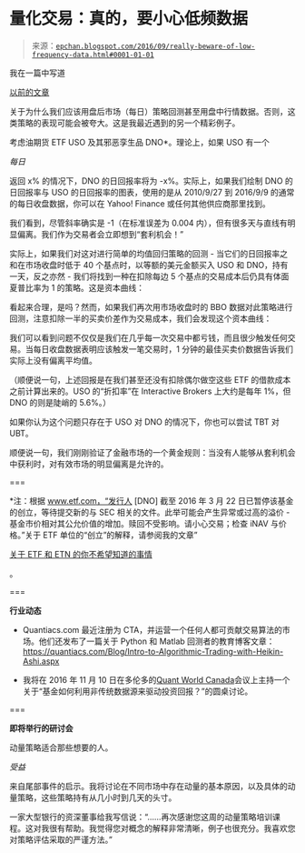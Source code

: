 <!--yml

类别：未分类

日期：2024-05-12 18:56:20

-->

# 量化交易：真的，要小心低频数据

> 来源：[`epchan.blogspot.com/2016/09/really-beware-of-low-frequency-data.html#0001-01-01`](http://epchan.blogspot.com/2016/09/really-beware-of-low-frequency-data.html#0001-01-01)

我在一篇中写道

[以前的文章](http://epchan.blogspot.com/2015/04/beware-of-low-frequency-data.html)

关于为什么我们应该用盘后市场（每日）策略回测甚至用盘中行情数据。否则，这类策略的表现可能会被夸大。这是我最近遇到的另一个精彩例子。

考虑油期货 ETF USO 及其邪恶孪生品 DNO*。理论上，如果 USO 有一个

*每日*

返回 x% 的情况下，DNO 的日回报率将为 -x%。实际上，如果我们绘制 DNO 的日回报率与 USO 的日回报率的图表，使用的是从 2010/9/27 到 2016/9/9 的通常的每日收盘数据，你可以在 Yahoo! Finance 或任何其他供应商那里找到。

我们看到，尽管斜率确实是 -1（在标准误差为 0.004 内），但有很多天与直线有明显偏离。我们作为交易者会立即想到“套利机会！”

实际上，如果我们对这对进行简单的均值回归策略的回测 - 当它们的日回报率之和在市场收盘时低于 40 个基点时，以等额的美元金额买入 USO 和 DNO，持有一天，反之亦然 - 我们将找到一种在扣除每边 5 个基点的交易成本后仍具有体面夏普比率为 1 的策略。这是资本曲线：

看起来合理，是吗？然而，如果我们再次用市场收盘时的 BBO 数据对此策略进行回测，注意扣除一半的买卖价差作为交易成本，我们会发现这个资本曲线：

我们可以看到问题不仅仅是我们在几乎每一次交易中都亏钱，而且很少触发任何交易。当每日收盘数据表明应该触发一笔交易时，1 分钟的最佳买卖价数据告诉我们实际上没有偏离平均值。

（顺便说一句，上述回报是在我们甚至还没有扣除偶尔做空这些 ETF 的借款成本之前计算出来的。USO 的“折扣率”在 Interactive Brokers 上大约是每年 1%，但 DNO 的则是陡峭的 5.6%。）

如果你认为这个问题只存在于 USO 对 DNO 的情况下，你也可以尝试 TBT 对 UBT。

顺便说一句，我们刚刚验证了金融市场的一个黄金规则：当没有人能够从套利机会中获利时，对有效市场的明显偏离是允许的。

===

*注：根据 www.etf.com，“发行人 [DNO] 截至 2016 年 3 月 22 日已暂停该基金的创立，等待提交新的与 SEC 相关的文件。此举可能会产生异常或过高的溢价 - 基金市价相对其公允价值的增加。赎回不受影响。请小心交易；检查 iNAV 与价格。”关于 ETF 单位的“创立”的解释，请参阅我的文章”

[关于 ETF 和 ETN 的你不希望知道的事情](http://epchan.blogspot.ca/2016/06/some-things-you-dont-want-to-know-about.html)

。

===

**行业动态**

+   Quantiacs.com 最近注册为 CTA，并运营一个任何人都可贡献交易算法的市场。他们还发布了一篇关于 Python 和 Matlab 回测者的教育博客文章：https://quantiacs.com/Blog/Intro-to-Algorithmic-Trading-with-Heikin-Ashi.aspx

+   我将在 2016 年 11 月 10 日在多伦多的[Quant World Canada](http://www.terrapinn.com/conference/quant-world-canada/)会议上主持一个关于“基金如何利用非传统数据源来驱动投资回报？”的圆桌讨论。

===

**即将举行的研讨会**

动量策略适合那些想要的人。

*受益*

来自尾部事件的启示。我将讨论在不同市场中存在动量的基本原因，以及具体的动量策略，这些策略持有从几小时到几天的头寸。

一家大型银行的资深董事给我写信说：“……再次感谢您这周的动量策略培训课程。这对我很有帮助。我觉得您对概念的解释非常清晰，例子也很充分。我喜欢您对策略评估采取的严谨方法。”

